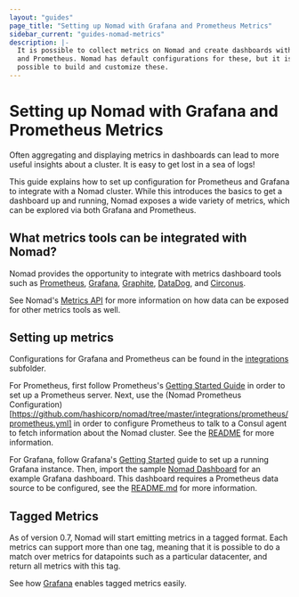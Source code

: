 ```yaml
---
layout: "guides"
page_title: "Setting up Nomad with Grafana and Prometheus Metrics"
sidebar_current: "guides-nomad-metrics"
description: |-
  It is possible to collect metrics on Nomad and create dashboards with Grafana
  and Prometheus. Nomad has default configurations for these, but it is
  possible to build and customize these.
---
```


# Setting up Nomad with Grafana and Prometheus Metrics

Often aggregating and displaying metrics in dashboards can lead to more useful
insights about a cluster. It is easy to get lost in a sea of logs!

This guide explains how to set up configuration for Prometheus and Grafana to
integrate with a Nomad cluster. While this introduces the basics to get a
dashboard up and running, Nomad exposes a wide variety of metrics, which can be
explored via both Grafana and Prometheus.

## What metrics tools can be integrated with Nomad?

Nomad provides the opportunity to integrate with metrics dashboard tools such
as [Prometheus](https://prometheus.io/), [Grafana](https://grafana.com/),
[Graphite](https://graphiteapp.org/), [DataDog](https://www.datadoghq.com/),
and [Circonus](https://www.circonus.com ).

See Nomad's [Metrics API](/api/metrics.html.md) for more information on how
data can be exposed for other metrics tools as well.

## Setting up metrics

Configurations for Grafana and Prometheus can be found in the
[integrations](https://github.com/hashicorp/nomad/tree/master/integrations) subfolder.

For Prometheus, first follow Prometheus's [Getting Started
Guide](https://prometheus.io/docs/introduction/getting_started/) in order to
set up a Prometheus server. Next, use the (Nomad Prometheus
Configuration)[https://github.com/hashicorp/nomad/tree/master/integrations/prometheus/prometheus.yml]
in order to configure Prometheus to talk to a Consul agent to fetch information
about the Nomad cluster. See the
[README](https://github.com/hashicorp/nomad/tree/master/integrations/prometheus/README.md)
for more information.

For Grafana, follow Grafana's [Getting
Started](http://docs.grafana.org/guides/getting_started/) guide to set up a
running Grafana instance. Then, import the sample [Nomad
Dashboard](https://github.com/hashicorp/nomad/tree/master/integrations/grafana/sample_dashboard.json)
for an example Grafana dashboard. This dashboard requires a Prometheus data
source to be configured, see the
[README.md](https://github.com/hashicorp/nomad/tree/master/integrations/grafana/README.md)
for more information.

## Tagged Metrics

As of version 0.7, Nomad will start emitting metrics in a tagged format. Each
metrics can support more than one tag, meaning that it is possible to do a
match over metrics for datapoints such as a particular datacenter, and return
all metrics with this tag.

See how [Grafana](http://docs.grafana.org/v3.1/reference/templating/) enables
tagged metrics easily.

